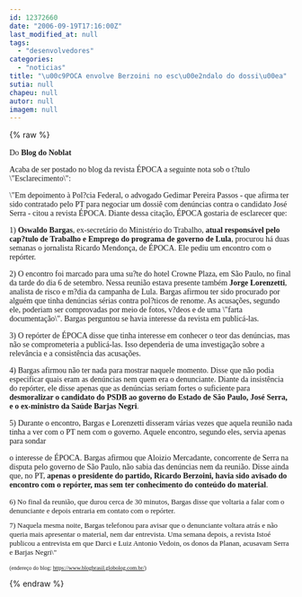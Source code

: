 ```yaml
---
id: 12372660
date: "2006-09-19T17:16:00Z"
last_modified_at: null
tags:
  - "desenvolvedores"
categories:
  - "noticias"
title: "\u00c9POCA envolve Berzoini no esc\u00e2ndalo do dossi\u00ea"
sutia: null
chapeu: null
autor: null
imagem: null
---
```

{% raw %}
<p><FONT face=Verdana>Do <STRONG>Blog do Noblat</STRONG></FONT><A name=post25730>&nbsp; </p>
<p><P class=fontTitulo></A><FONT face=Verdana>Acaba de ser postado no blog da revista ÉPOCA a seguinte nota sob o t?tulo \"Esclarecimento\":</FONT></P></p>
<p><P><FONT face=Verdana>\"Em depoimento à Pol?cia Federal, o advogado Gedimar Pereira Passos - que afirma ter sido contratado pelo PT para negociar um dossiê com denúncias contra o candidato José Serra - citou a revista ÉPOCA. Diante dessa citação, ÉPOCA gostaria de esclarecer que:</FONT></P></p>
<p><P><FONT face=Verdana>1) <STRONG>Oswaldo Bargas</STRONG>, ex-secretário do Ministério do Trabalho, <STRONG>atual responsável pelo cap?tulo de Trabalho e Emprego do programa de governo de Lula</STRONG>, procurou há duas semanas o jornalista Ricardo Mendonça, de ÉPOCA. Ele pediu um encontro com o repórter.</FONT></P></p>
<p><P><FONT face=Verdana>2) O encontro foi marcado para uma su?te do hotel Crowne Plaza, em São Paulo, no final da tarde do dia 6 de setembro. Nessa reunião estava presente também <STRONG>Jorge Lorenzetti</STRONG>, analista de risco e m?dia da campanha de Lula. Bargas afirmou ter sido procurado por alguém que tinha denúncias sérias contra pol?ticos de renome. As acusações, segundo ele, poderiam ser comprovadas por meio de fotos, v?deos e de uma \"farta documentação\". Bargas perguntou se havia interesse da revista em publicá-las.</FONT></P></p>
<p><P><FONT face=Verdana>3) O repórter de ÉPOCA disse que tinha interesse em conhecer o teor das denúncias, mas não se comprometeria a publicá-las. Isso dependeria de uma investigação sobre a relevância e a consistência das acusações.</FONT></P></p>
<p><P><FONT face=Verdana>4) Bargas afirmou não ter nada para mostrar naquele momento. Disse que não podia especificar quais eram as denúncias nem quem era o denunciante. Diante da insistência do repórter, ele disse apenas que as denúncias seriam fortes o suficiente para <STRONG>desmoralizar o candidato do PSDB ao governo do Estado de São Paulo, José Serra, e o ex-ministro da Saúde Barjas Negri</STRONG>.</FONT></P></p>
<p><P><FONT face=Verdana>5) Durante o encontro, Bargas e Lorenzetti disseram várias vezes que aquela reunião nada tinha a ver com o PT nem com o governo. Aquele encontro, segundo eles, servia apenas para sondar</p>
<p> o interesse de ÉPOCA. Bargas afirmou que Aloizio Mercadante, concorrente de Serra na disputa pelo governo de São Paulo, não sabia das denúncias nem da reunião. Disse ainda que, no PT, <STRONG>apenas o presidente do partido, Ricardo Berzoini, havia sido avisado do encontro com o repórter, mas sem ter conhecimento do conteúdo do material</STRONG>.</FONT></P></p>
<p><P><FONT face=Verdana></FONT></P><FONT size=1></p>
<p><P><FONT face=Verdana size=2>6) No final da reunião, que durou cerca de 30 minutos, Bargas disse que voltaria a falar com o denunciante e depois entraria em contato com o repórter.</FONT></P></p>
<p><P><FONT face=Verdana size=2>7) Naquela mesma noite, Bargas telefonou para avisar que o denunciante voltara atrás e não queria mais apresentar o material, nem dar entrevista. Uma semana depois, a revista Istoé publicou a entrevista em que Darci e Luiz Antonio Vedoin, os donos da Planan, acusavam Serra e Barjas Negri\"</FONT></P></FONT></p>
<p><P><FONT face=Verdana><FONT size=1>(endereço do blog: </FONT><A href=\"https://www.blogbrasil.globolog.com.br/\"><FONT size=1>https://www.blogbrasil.globolog.com.br/</FONT></A><FONT size=1>)</FONT></FONT></P> </p>
{% endraw %}